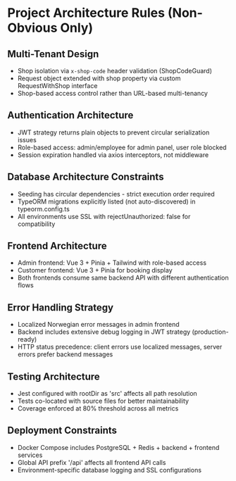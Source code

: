 # Project Architecture Rules (Non-Obvious Only)

## Multi-Tenant Design
- Shop isolation via `x-shop-code` header validation (ShopCodeGuard)
- Request object extended with shop property via custom RequestWithShop interface
- Shop-based access control rather than URL-based multi-tenancy

## Authentication Architecture
- JWT strategy returns plain objects to prevent circular serialization issues
- Role-based access: admin/employee for admin panel, user role blocked
- Session expiration handled via axios interceptors, not middleware

## Database Architecture Constraints
- Seeding has circular dependencies - strict execution order required
- TypeORM migrations explicitly listed (not auto-discovered) in typeorm.config.ts
- All environments use SSL with rejectUnauthorized: false for compatibility

## Frontend Architecture
- Admin frontend: Vue 3 + Pinia + Tailwind with role-based access
- Customer frontend: Vue 3 + Pinia for booking display
- Both frontends consume same backend API with different authentication flows

## Error Handling Strategy
- Localized Norwegian error messages in admin frontend
- Backend includes extensive debug logging in JWT strategy (production-ready)
- HTTP status precedence: client errors use localized messages, server errors prefer backend messages

## Testing Architecture
- Jest configured with rootDir as 'src' affects all path resolution
- Tests co-located with source files for better maintainability
- Coverage enforced at 80% threshold across all metrics

## Deployment Constraints
- Docker Compose includes PostgreSQL + Redis + backend + frontend services
- Global API prefix '/api' affects all frontend API calls
- Environment-specific database logging and SSL configurations